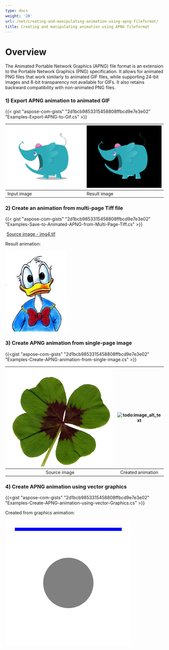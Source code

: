 ```yaml
---
type: docs
weight: '20'
url: /net/creating-and-manipulating-animation-using-apng-fileformat/
title: Creating and manipulating animation using APNG fileformat
---
```

**Overview**
============

The Animated Portable Network Graphics (APNG) file format is an extension to the
Portable Network Graphics (PNG) specification. It allows for animated PNG files
that work similarly to animated GIF files, while supporting 24-bit images and
8-bit transparency not available for GIFs. It also retains backward
compatibility with non-animated PNG files.

### **1) Export APNG animation to animated GIF** 

{{< gist "aspose-com-gists" "2d1bcb9853315458808ffbcd9e7e3e02" "Examples-Export-APNG-to-Gif.cs" \>}}

| ![Input image](creating-and-manipulating-animation-using-apng-fileformat_1.png) | ![Result image](creating-and-manipulating-animation-using-apng-fileformat_2.gif) |
| ------------------------------------------------------------ | ------------------------------------------------------------ |
| Input image                                                  | Result image                                                 |

### **2) Create an animation from multi-page Tiff file** 

{{< gist "aspose-com-gists" "2d1bcb9853315458808ffbcd9e7e3e02" "Examples-Save-to-Animated-APNG-from-Multi-Page-Tiff.cs" \>}}

​										[Source image - img4.tif](attachments/106203944/106365366.tif)

Result animation:

![todo:Apng animation example](creating-and-manipulating-animation-using-apng-fileformat_3.png)

### **3) Create APNG animation from single-page image** 

{{<gist "aspose-com-gists" "2d1bcb9853315458808ffbcd9e7e3e02"
"Examples-Create-APNG-animation-from-single-image.cs" \>}}

| ![todo:image_alt_text](creating-and-manipulating-animation-using-apng-fileformat_4.png) | ![todo:image_alt_text](creating-and-manipulating-animation-using-apng-fileformat_5.png) |
| :----------------------------------------------------------: | :----------------------------------------------------------: |
|                         Source image                         |                      Created animation                       |

### **4) Create APNG animation using vector graphics** 

{{<gist "aspose-com-gists" "2d1bcb9853315458808ffbcd9e7e3e02"
"Examples-Create-APNG-animation-using-vector-Graphics.cs" \>}}



Created from graphics animation:

![todo:image_alt_text](creating-and-manipulating-animation-using-apng-fileformat_6.png)


